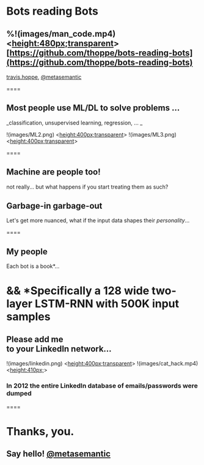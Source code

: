 # Bots reading Bots

%!(images/man_code.mp4) <<height:480px;transparent>>
[https://github.com/thoppe/bots-reading-bots](https://github.com/thoppe/bots-reading-bots)
----------
[travis.hoppe](http://thoppe.github.io/), [@metasemantic](https://twitter.com/metasemantic)

====

## Most people use ML/DL to solve problems ...
_classification, unsupervised learning, regression, ... _

!(images/ML2.png) <<height:400px;transparent>>
!(images/ML3.png) <<height:400px;transparent>>

====

## Machine are people too!
not really...
but what happens if you start treating them as such?

## Garbage-in garbage-out
Let's get more nuanced, what if the input data shapes their *personality*...

====

## My people
Each bot is a book*...


&& *Specifically a 128 wide two-layer LSTM-RNN with 500K input samples
====
## Please add me <br> to your LinkedIn network...
!(images/linkedin.png) <<height:400px;transparent>>
!(images/cat_hack.mp4) <<height:410px;>>

### In 2012 the entire LinkedIn database of emails/passwords were dumped

====

#  Thanks, you.
## Say hello! [@metasemantic](https://twitter.com/metasemantic)